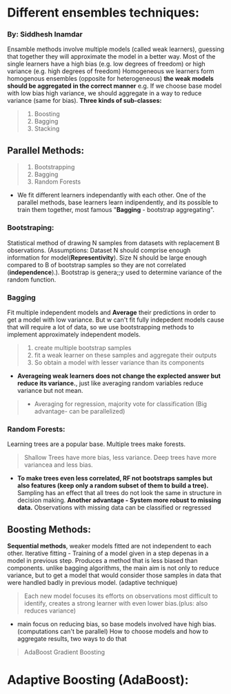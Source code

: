 # Different ensembles techniques: 
### By: Siddhesh Inamdar
Ensamble methods involve multiple models (called weak learners), guessing that together they will approximate the model in a better way.
Most of the single learners have a high bias (e.g. low degrees of freedom) or high variance (e.g. high degrees of freedom) 
Homogeneous we learners form homogenous ensembles (opposite for heterogeneous) 
**the weak models should be aggregated in the correct manner**
e.g. If we choose base model with low bias high variance, we should aggregate in a way to reduce variance (same for bias). 
**Three kinds of sub-classes:** 
> 1. Boosting
> 2. Bagging
> 3. Stacking
## Parallel Methods:
> 1. Bootstrapping
> 2. Bagging
> 3. Random Forests
 - We fit different learners independantly with each other. One of the parallel methods, base learners learn indipendently, and its possible to train them together, most famous "**Bagging** - bootstrap aggregating".
### Bootstraping: 
Statistical method of drawing N samples from datasets with replacement B observations.
(Assumptions: Dataset N should comprise enough information for model(**Representivity**). Size N should be large enough compared to B of bootstrap samples so they are not correlated (**independence**).). Bootstrap is genera;;y used to determine variance of the random function.
### Bagging
Fit multiple independent models and **Average** their predictions in order to get a model with low variance. But w can't fit fully indepedent models cause that will require a lot of data, so we use bootstrapping methods to implement approximately independent models.
> 1. create multiple bootstrap samples
> 2. fit a weak learner on these samples and aggregate their outputs
> 3. So obtain a model with lesser variance than its components
 - **Averageing weak learners does not change the explected answer but reduce its variance.**, just like averaging random variables reduce variance but not mean.  
> - Averaging for regression, majority vote for classification (Big advantage- can be parallelized)
### Random Forests:
Learning trees are a popular base. Multiple trees make forests.  
> Shallow Trees have more bias, less variance. Deep trees have more variancea and less bias.  
 - **To make trees even less correlated, RF not bootstraps samples but also features (keep only a random subset of them to build a tree).**
Sampling has an effect that all trees do not look the same in structure in decision making. **Another advantage - System more robust to missing data.** 
Observations with missing data can be classified or regressed  
  
## Boosting Methods:
**Sequential methods**, weaker models fitted are not independent to each other. Iterative fitting - Training of a model given in a step depenas in a model in previous step.
Produces a method that is less biased than components. unlike bagging algorithms, the main aim is not only to reduce variance, but to get a model that would consider those samples in data that were handled badly in previous model. (adaptive technique)
> Each new model focuses its efforts on observations most difficult to identify, creates a strong learner with even lower bias.(plus: also reduces variance)
- main focus on reducing bias, so base models involved have high bias. (computations can't be parallel)
How to choose models and how to aggregate results, two ways to do that
> AdaBoost
> Gradient Boosting
# Adaptive Boosting (AdaBoost):





